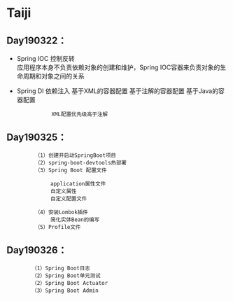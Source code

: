 # Taiji
## Day190322：
 * Spring IOC 控制反转   
     应用程序本身不负责依赖对象的创建和维护，Spring IOC容器来负责对象的生命周期和对象之间的关系
                
 * Spring DI 依赖注入
      基于XML的容器配置
      基于注解的容器配置
      基于Java的容器配置
                  
                  XML配置优先级高于注解
## Day190325：
             （1）创建并启动SpringBoot项目
             （2）spring-boot-devtools热部署
             （3）Spring Boot 配置文件  
             
                  application属性文件
                  自定义属性
                  自定义配置文件
                  
             （4）安装Lombok插件
                  简化实体Bean的编写
             （5）Profile文件
## Day190326：
            （1）Spring Boot日志 
            （2）Spring Boot单元测试
            （2）Spring Boot Actuator
            （3）Spring Boot Admin
